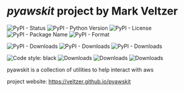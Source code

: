 
# *pyawskit* project by Mark Veltzer

![PyPI - Status](https://img.shields.io/pypi/status/pyawskit)
![PyPI - Python Version](https://img.shields.io/pypi/pyversions/pyawskit)
![PyPI - License](https://img.shields.io/pypi/l/pyawskit)
![PyPI - Package Name](https://img.shields.io/pypi/v/pyawskit)
![PyPI - Format](https://img.shields.io/pypi/format/pyawskit)

![PyPI - Downloads](https://img.shields.io/pypi/dd/pyawskit)
![PyPI - Downloads](https://img.shields.io/pypi/dw/pyawskit)
![PyPI - Downloads](https://img.shields.io/pypi/dm/pyawskit)

![Code style: black](https://img.shields.io/badge/code%20style-black-000000.svg)
![Downloads](https://pepy.tech/badge/pyawskit)
![Downloads](https://pepy.tech/badge/pyawskit/month)
![Downloads](https://pepy.tech/badge/pyawskit/week)


pyawskit is a collection of utilities to help interact with aws

project website: <https://veltzer.github.io/pyawskit>
